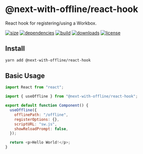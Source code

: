 # @next-with-offline/react-hook

React hook for registering/using a Workbox.

[![size](https://img.shields.io/bundlephobia/minzip/@next-with-offline/react-hook)](https://bundlephobia.com/result?p=@next-with-offline/react-hook) 
[![dependencies](https://img.shields.io/librariesio/release/npm/@next-with-offline/react-hook)](https://libraries.io/npm/@next-with-offline%2Freact-hook) 
[![build](https://img.shields.io/travis/com/cansin/next-with-offline)](https://travis-ci.com/github/cansin/next-with-offline) 
[![downloads](https://img.shields.io/npm/dm/@next-with-offline/react-hook)](https://www.npmjs.com/package/@next-with-offline/react-hook) 
[![license](https://img.shields.io/github/license/cansin/next-with-offline)]((../../LICENSE))

## Install

```bash
yarn add @next-with-offline/react-hook
```

## Basic Usage

```js
import React from "react";

import { useOffline } from "@next-with-offline/react-hook";

export default function Component() {
  useOffline({
    offlinePath: "/offline",
    registerOptions: {},
    scriptURL: "sw.js",
    showReloadPrompt: false,
  });

  return <p>Hello World!</p>;
}
```
